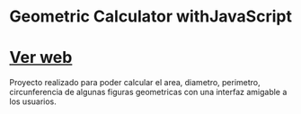 # Geometric Calculator withJavaScript

# [Ver web](https://danielmacielacevedo.github.io/geometric-calculator-JavaScript/ "Ver web")
Proyecto realizado para poder calcular el area, diametro, perimetro, circunferencia de algunas figuras geometricas con una interfaz amigable a los usuarios.
